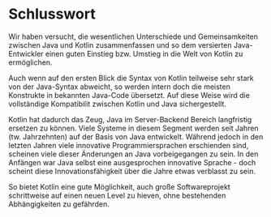 # Schlusswort

Wir haben versucht, die wesentlichen Unterschiede und Gemeinsamkeiten zwischen Java und Kotlin zusammenfassen und so dem versierten Java-Entwickler einen guten Einstieg bzw. Umstieg in die Welt von Kotlin zu ermöglichen.

Auch wenn auf den ersten Blick die Syntax von Kotlin teilweise sehr stark von der Java-Syntax abweicht, so werden intern doch die meisten Konstrukte in bekannten Java-Code übersetzt. Auf diese Weise wird die vollständige Kompatibilit zwischen Kotlin und Java sichergestellt.

Kotlin hat dadurch das Zeug, Java im Server-Backend Bereich langfristig ersetzen zu können. Viele Systeme in diesem Segment werden seit Jahren (tw. Jahrzehnten) auf der Basis von Java entwickelt. Während jedoch in den letzten Jahren viele innovative Programmiersprachen erschienden sind, scheinen viele dieser Änderungen an Java vorbeigegangen zu sein. In den Anfängen war Java selbst eine ausgesprochen innovative Sprache - doch scheint diese Innovationsfähigkeit über die Jahre etwas verblasst zu sein.

So bietet Kotlin eine gute Möglichkeit, auch große Softwareprojekt schrittweise auf einen neuen Level zu hieven, ohne bestehenden Abhängigkeiten zu gefährden.
